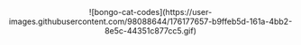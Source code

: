 <center>![bongo-cat-codes](https://user-images.githubusercontent.com/98088644/176177657-b9ffeb5d-161a-4bb2-8e5c-44351c877cc5.gif)
